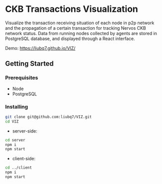 # CKB Transactions Visualization

Visualize the transaction receiving situation of each node in p2p network and the propagation of a certain transaction for tracking Nervos CKB network status. Data from running nodes collected by agents are stored in PostgreSQL database, and displayed through a React interface.

Demo: https://liubq7.github.io/VIZ/

## Getting Started
### Prerequisites
* Node
* PostgreSQL

### Installing
```bash
git clone git@github.com:liubq7/VIZ.git
cd VIZ
```

* server-side:
```bash
cd server
npm i
npm start
```

* client-side:
```bash
cd ../client
npm i
npm start
```